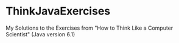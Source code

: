 # ThinkJavaExercises
My Solutions to the Exercises from "How to Think Like a Computer Scientist" (Java version 6.1)
